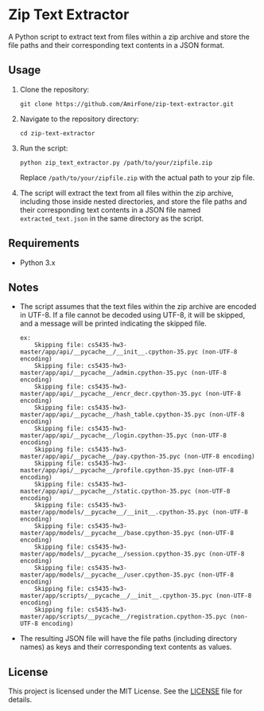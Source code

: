 # Zip Text Extractor

A Python script to extract text from files within a zip archive and store the file paths and their corresponding text contents in a JSON format.

## Usage

1. Clone the repository:
   ```
   git clone https://github.com/AmirFone/zip-text-extractor.git
   ```

2. Navigate to the repository directory:
   ```
   cd zip-text-extractor
   ```

3. Run the script:
   ```
   python zip_text_extractor.py /path/to/your/zipfile.zip
   ```
   Replace `/path/to/your/zipfile.zip` with the actual path to your zip file.

4. The script will extract the text from all files within the zip archive, including those inside nested directories, and store the file paths and their corresponding text contents in a JSON file named `extracted_text.json` in the same directory as the script.

## Requirements

- Python 3.x

## Notes

- The script assumes that the text files within the zip archive are encoded in UTF-8. If a file cannot be decoded using UTF-8, it will be skipped, and a message will be printed indicating the skipped file.
  ```
  ex:
      Skipping file: cs5435-hw3-master/app/api/__pycache__/__init__.cpython-35.pyc (non-UTF-8 encoding)
      Skipping file: cs5435-hw3-master/app/api/__pycache__/admin.cpython-35.pyc (non-UTF-8 encoding)
      Skipping file: cs5435-hw3-master/app/api/__pycache__/encr_decr.cpython-35.pyc (non-UTF-8 encoding)
      Skipping file: cs5435-hw3-master/app/api/__pycache__/hash_table.cpython-35.pyc (non-UTF-8 encoding)
      Skipping file: cs5435-hw3-master/app/api/__pycache__/login.cpython-35.pyc (non-UTF-8 encoding)
      Skipping file: cs5435-hw3-master/app/api/__pycache__/pay.cpython-35.pyc (non-UTF-8 encoding)
      Skipping file: cs5435-hw3-master/app/api/__pycache__/profile.cpython-35.pyc (non-UTF-8 encoding)
      Skipping file: cs5435-hw3-master/app/api/__pycache__/static.cpython-35.pyc (non-UTF-8 encoding)
      Skipping file: cs5435-hw3-master/app/models/__pycache__/__init__.cpython-35.pyc (non-UTF-8 encoding)
      Skipping file: cs5435-hw3-master/app/models/__pycache__/base.cpython-35.pyc (non-UTF-8 encoding)
      Skipping file: cs5435-hw3-master/app/models/__pycache__/session.cpython-35.pyc (non-UTF-8 encoding)
      Skipping file: cs5435-hw3-master/app/models/__pycache__/user.cpython-35.pyc (non-UTF-8 encoding)
      Skipping file: cs5435-hw3-master/app/scripts/__pycache__/__init__.cpython-35.pyc (non-UTF-8 encoding)
      Skipping file: cs5435-hw3-master/app/scripts/__pycache__/registration.cpython-35.pyc (non-UTF-8 encoding)
  ```

- The resulting JSON file will have the file paths (including directory names) as keys and their corresponding text contents as values.

## License

This project is licensed under the MIT License. See the [LICENSE](LICENSE) file for details.
